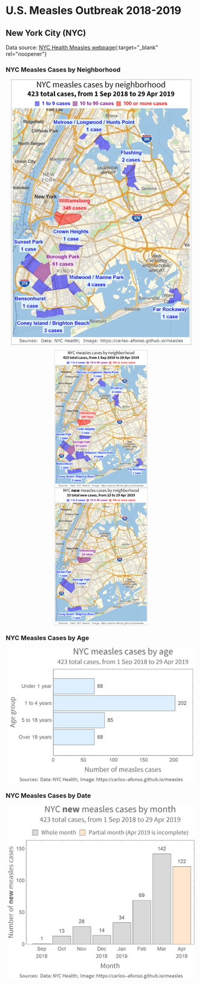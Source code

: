 # U.S. Measles Outbreak 2018-2019

## New York City (NYC)

Data source: [NYC Health Measles webpage](https://www1.nyc.gov/site/doh/health/health-topics/measles.page){:target="&#95;blank" rel="noopener"}

### NYC Measles Cases by Neighborhood

<img src="images/nyc_measles_cases_by_neighborhood_geoplot_all-new.gif" style="max-height:700px; height:96%; width:auto; margin:auto; display:block;">

<img src="images/nyc_measles_cases_by_neighborhood_geoplot_all.png" style="max-width:500px; width:49%; height:auto; margin:auto; display:block;"> <img src="images/nyc_measles_cases_by_neighborhood_geoplot_new.png" style="max-width:500px; width:49%; height:auto; margin:auto; display:block;">


### NYC Measles Cases by Age

<img src="images/nyc_measles_cases_by_age_barplot.png" style="max-width:500px; width:98%; height:auto; margin:auto; display:block;">

### NYC Measles Cases by Date

<img src="images/nyc_new_measles_cases_by_month_barplot.png" style="max-width:500px; width:98%; height:auto; margin:auto; display:block;">
